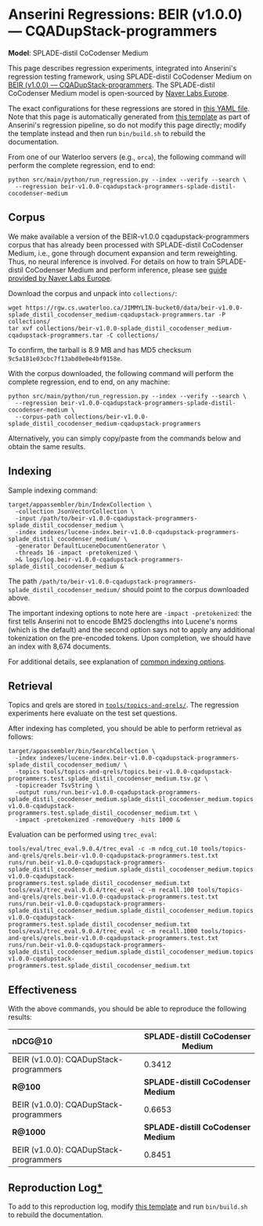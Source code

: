 # Anserini Regressions: BEIR (v1.0.0) &mdash; CQADupStack-programmers

**Model**: SPLADE-distil CoCodenser Medium

This page describes regression experiments, integrated into Anserini's regression testing framework, using SPLADE-distil CoCodenser Medium on [BEIR (v1.0.0) &mdash; CQADupStack-programmers](http://beir.ai/).
The SPLADE-distil CoCodenser Medium model is open-sourced by [Naver Labs Europe](https://europe.naverlabs.com/research/machine-learning-and-optimization/splade-models).

The exact configurations for these regressions are stored in [this YAML file](../src/main/resources/regression/beir-v1.0.0-cqadupstack-programmers-splade-distil-cocodenser-medium.yaml).
Note that this page is automatically generated from [this template](../src/main/resources/docgen/templates/beir-v1.0.0-cqadupstack-programmers-splade-distil-cocodenser-medium.template) as part of Anserini's regression pipeline, so do not modify this page directly; modify the template instead and then run `bin/build.sh` to rebuild the documentation.

From one of our Waterloo servers (e.g., `orca`), the following command will perform the complete regression, end to end:

```
python src/main/python/run_regression.py --index --verify --search \
  --regression beir-v1.0.0-cqadupstack-programmers-splade-distil-cocodenser-medium
```

## Corpus

We make available a version of the BEIR-v1.0.0 cqadupstack-programmers corpus that has already been processed with SPLADE-distil CoCodenser Medium, i.e., gone through document expansion and term reweighting.
Thus, no neural inference is involved.
For details on how to train SPLADE-distil CoCodenser Medium and perform inference, please see [guide provided by Naver Labs Europe](https://github.com/naver/splade/tree/main/anserini_evaluation).

Download the corpus and unpack into `collections/`:

```
wget https://rgw.cs.uwaterloo.ca/JIMMYLIN-bucket0/data/beir-v1.0.0-splade_distil_cocodenser_medium-cqadupstack-programmers.tar -P collections/
tar xvf collections/beir-v1.0.0-splade_distil_cocodenser_medium-cqadupstack-programmers.tar -C collections/
```

To confirm, the tarball is 8.9 MB and has MD5 checksum `9c5a181e03cbc7f13abd0e0e4bf9158e`.

With the corpus downloaded, the following command will perform the complete regression, end to end, on any machine:

```
python src/main/python/run_regression.py --index --verify --search \
  --regression beir-v1.0.0-cqadupstack-programmers-splade-distil-cocodenser-medium \
  --corpus-path collections/beir-v1.0.0-splade_distil_cocodenser_medium-cqadupstack-programmers
```

Alternatively, you can simply copy/paste from the commands below and obtain the same results.

## Indexing

Sample indexing command:

```
target/appassembler/bin/IndexCollection \
  -collection JsonVectorCollection \
  -input /path/to/beir-v1.0.0-cqadupstack-programmers-splade_distil_cocodenser_medium \
  -index indexes/lucene-index.beir-v1.0.0-cqadupstack-programmers-splade_distil_cocodenser_medium/ \
  -generator DefaultLuceneDocumentGenerator \
  -threads 16 -impact -pretokenized \
  >& logs/log.beir-v1.0.0-cqadupstack-programmers-splade_distil_cocodenser_medium &
```

The path `/path/to/beir-v1.0.0-cqadupstack-programmers-splade_distil_cocodenser_medium/` should point to the corpus downloaded above.

The important indexing options to note here are `-impact -pretokenized`: the first tells Anserini not to encode BM25 doclengths into Lucene's norms (which is the default) and the second option says not to apply any additional tokenization on the pre-encoded tokens.
Upon completion, we should have an index with 8,674 documents.

For additional details, see explanation of [common indexing options](common-indexing-options.md).

## Retrieval

Topics and qrels are stored in [`tools/topics-and-qrels/`](../tools/topics-and-qrels/).
The regression experiments here evaluate on the test set questions.

After indexing has completed, you should be able to perform retrieval as follows:

```
target/appassembler/bin/SearchCollection \
  -index indexes/lucene-index.beir-v1.0.0-cqadupstack-programmers-splade_distil_cocodenser_medium/ \
  -topics tools/topics-and-qrels/topics.beir-v1.0.0-cqadupstack-programmers.test.splade_distil_cocodenser_medium.tsv.gz \
  -topicreader TsvString \
  -output runs/run.beir-v1.0.0-cqadupstack-programmers-splade_distil_cocodenser_medium.splade_distil_cocodenser_medium.topics.beir-v1.0.0-cqadupstack-programmers.test.splade_distil_cocodenser_medium.txt \
  -impact -pretokenized -removeQuery -hits 1000 &
```

Evaluation can be performed using `trec_eval`:

```
tools/eval/trec_eval.9.0.4/trec_eval -c -m ndcg_cut.10 tools/topics-and-qrels/qrels.beir-v1.0.0-cqadupstack-programmers.test.txt runs/run.beir-v1.0.0-cqadupstack-programmers-splade_distil_cocodenser_medium.splade_distil_cocodenser_medium.topics.beir-v1.0.0-cqadupstack-programmers.test.splade_distil_cocodenser_medium.txt
tools/eval/trec_eval.9.0.4/trec_eval -c -m recall.100 tools/topics-and-qrels/qrels.beir-v1.0.0-cqadupstack-programmers.test.txt runs/run.beir-v1.0.0-cqadupstack-programmers-splade_distil_cocodenser_medium.splade_distil_cocodenser_medium.topics.beir-v1.0.0-cqadupstack-programmers.test.splade_distil_cocodenser_medium.txt
tools/eval/trec_eval.9.0.4/trec_eval -c -m recall.1000 tools/topics-and-qrels/qrels.beir-v1.0.0-cqadupstack-programmers.test.txt runs/run.beir-v1.0.0-cqadupstack-programmers-splade_distil_cocodenser_medium.splade_distil_cocodenser_medium.topics.beir-v1.0.0-cqadupstack-programmers.test.splade_distil_cocodenser_medium.txt
```

## Effectiveness

With the above commands, you should be able to reproduce the following results:

| **nDCG@10**                                                                                                  | **SPLADE-distill CoCodenser Medium**|
|:-------------------------------------------------------------------------------------------------------------|-----------|
| BEIR (v1.0.0): CQADupStack-programmers                                                                       | 0.3412    |
| **R@100**                                                                                                    | **SPLADE-distill CoCodenser Medium**|
| BEIR (v1.0.0): CQADupStack-programmers                                                                       | 0.6653    |
| **R@1000**                                                                                                   | **SPLADE-distill CoCodenser Medium**|
| BEIR (v1.0.0): CQADupStack-programmers                                                                       | 0.8451    |


## Reproduction Log[*](reproducibility.md)

To add to this reproduction log, modify [this template](../src/main/resources/docgen/templates/beir-v1.0.0-cqadupstack-programmers-splade-distil-cocodenser-medium.template) and run `bin/build.sh` to rebuild the documentation.

